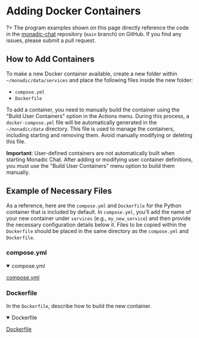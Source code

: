 # Adding Docker Containers

?> The program examples shown on this page directly reference the code in the [monadic-chat](https//github.com/yohasebe/monadic-chat) repository (`main` branch) on GitHub. If you find any issues, please submit a pull request.

## How to Add Containers

To make a new Docker container available, create a new folder within `~/monadic/data/services` and place the following files inside the new folder:

- `compose.yml`
- `Dockerfile`

To add a container, you need to manually build the container using the "Build User Containers" option in the Actions menu. During this process, a `docker-compose.yml` file will be automatically generated in the `~/monadic/data` directory. This file is used to manage the containers, including starting and removing them. Avoid manually modifying or deleting this file.

**Important**: User-defined containers are not automatically built when starting Monadic Chat. After adding or modifying user container definitions, you must use the "Build User Containers" menu option to build them manually.

## Example of Necessary Files

As a reference, here are the `compose.yml` and `Dockerfile` for the Python container that is included by default.  In `compose.yml`, you'll add the name of your new container under `services` (e.g., `my_new_service`) and then provide the necessary configuration details below it.  Files to be copied within the `Dockerfile` should be placed in the same directory as the `compose.yml` and `Dockerfile`.

### compose.yml

<details open="true">
<summary>compose.yml</summary>

[compose.yml](https://raw.githubusercontent.com/yohasebe/monadic-chat/refs/heads/main/docker/services/python/compose.yml ':include :type=code')

</details>

### Dockerfile

In the `Dockerfile`, describe how to build the new container.

<details open="true">
<summary>Dockerfile</summary>

[Dockerfile](https://raw.githubusercontent.com/yohasebe/monadic-chat/refs/heads/main/docker/services/python/Dockerfile ':include :type=code dockerfile')

</details>
